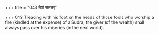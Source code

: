 +++
title = "043 तेषां सततम्"

+++
043	Treading with his foot on the heads of those fools who worship a fire (kindled at the expense) of a Sudra, the giver (of the wealth) shall always pass over his miseries (in the next world).